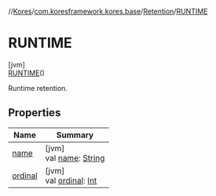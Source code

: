 //[Kores](../../../../index.md)/[com.koresframework.kores.base](../../index.md)/[Retention](../index.md)/[RUNTIME](index.md)

# RUNTIME

[jvm]\
[RUNTIME](index.md)()

Runtime retention.

## Properties

| Name | Summary |
|---|---|
| [name](name.md) | [jvm]<br>val [name](name.md): [String](https://kotlinlang.org/api/latest/jvm/stdlib/kotlin/-string/index.html) |
| [ordinal](ordinal.md) | [jvm]<br>val [ordinal](ordinal.md): [Int](https://kotlinlang.org/api/latest/jvm/stdlib/kotlin/-int/index.html) |
